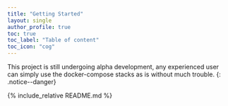```yaml
---
title: "Getting Started"
layout: single
author_profile: true
toc: true
toc_label: "Table of content"
toc_icon: "cog"
---
```


This project is still undergoing alpha development, any experienced user can simply use the docker-compose stacks as is without much trouble.
{: .notice--danger}

{% include_relative README.md %}